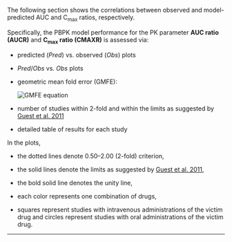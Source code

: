 The following section shows the correlations between observed and model-predicted AUC and C<sub>max</sub> ratios, respectively.

Specifically, the PBPK model performance for the PK parameter **AUC ratio (AUCR)** and **C<sub>max</sub> ratio (CMAXR)** is assessed via:

- predicted (*Pred*) vs. observed (*Obs*) plots

- *Pred*/*Obs* vs. *Obs* plots

- geometric mean fold error (GMFE):
  
  ![GMFE equation](/images/GFME_equation.PNG)
  
- number of studies within 2-fold and within the limits as suggested by [Guest et al. 2011](#4-References)
  
- detailed table of results for each study

  

In the plots,

- the dotted lines denote 0.50–2.00 (2-fold) criterion,

- the solid lines denote the limits as suggested by [Guest et al. 2011](#4-References),

- the bold solid line denotes the unity line,

- each color represents one combination of drugs,

- squares represent studies with intravenous administrations of the victim drug and circles represent studies with oral administrations of the victim drug.



***


